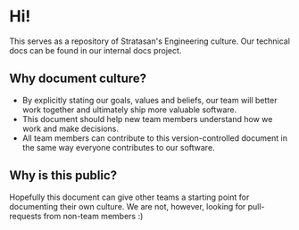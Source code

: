 # Hi!

This serves as a repository of Stratasan's Engineering culture. Our technical docs can be found in our internal docs project.

## Why document culture?

* By explicitly stating our goals, values and beliefs, our team will better work together and ultimately ship more valuable software.
* This document should help new team members understand how we work and make decisions.
* All team members can contribute to this version-controlled document in the same way everyone contributes to our software.

## Why is this public?

Hopefully this document can give other teams a starting point for documenting their own culture. We are not, however, looking for pull-requests from non-team members :)
